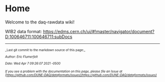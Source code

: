 # Home
Welcome to the daq-rawdata wiki!

WIB2 data format: https://edms.cern.ch/ui/#!master/navigator/document?D:100646711:100646711:subDocs

-----

<font size="1">
_Last git commit to the markdown source of this page:_


_Author: Eric Flumerfelt_

_Date: Wed Apr 7 09:26:07 2021 -0500_

_If you see a problem with the documentation on this page, please file an Issue at [https://github.com/DUNE-DAQ/dataformats/issues](https://github.com/DUNE-DAQ/dataformats/issues)_
</font>
